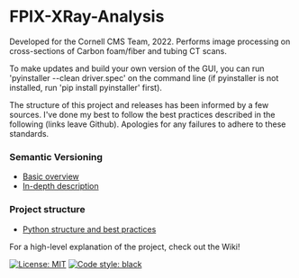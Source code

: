 # FPIX-XRay-Analysis

Developed for the Cornell CMS Team, 2022. Performs image processing on cross-sections of Carbon foam/fiber and tubing CT scans.

To make updates and build your own version of the GUI, you can run 'pyinstaller --clean driver.spec' on the command line (if pyinstaller is not installed, run 'pip install pyinstaller' first).

The structure of this project and releases has been informed by a few sources. I've done my best to follow the best practices described in the following (links leave Github). Apologies for any failures to adhere to these standards.

### Semantic Versioning
* [Basic overview](https://www.geeksforgeeks.org/introduction-semantic-versioning/)
* [In-depth description](https://semver.org/)
### Project structure
* [Python structure and best practices](https://docs.python-guide.org/writing/structure/)

For a high-level explanation of the project, check out the Wiki!

[![License: MIT](https://img.shields.io/badge/License-MIT-yellow.svg)](https://opensource.org/licenses/MIT)
[![Code style: black](https://img.shields.io/badge/code%20style-black-000000.svg)](https://github.com/psf/black)

